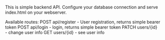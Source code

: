 This is simple backend API.
Configure your database connection and serve index.html on your webserver.

Available routes:
POST api/register - User registration, returns simple bearer token
POST api/login - login, returns simple bearer token
PATCH users/{id} - change user info
GET users/{id} - see user info